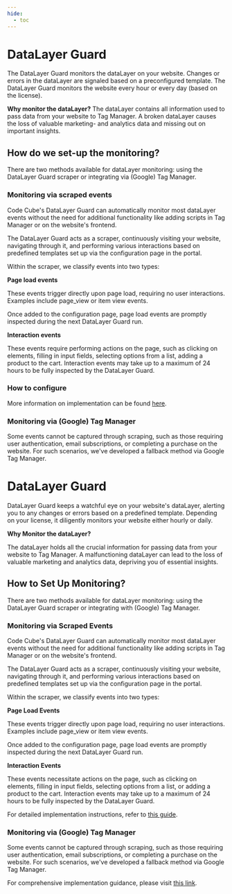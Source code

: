 ```yaml
---
hide:
  - toc
---
```



# DataLayer Guard
The DataLayer Guard monitors the dataLayer on your website. Changes or errors in the dataLayer are signaled based on a preconfigured template. The DataLayer Guard monitors the website every hour or every day (based on the license).

**Why monitor the dataLayer?**
The dataLayer contains all information used to pass data from your website to Tag Manager. A broken dataLayer causes the loss of valuable marketing- and analytics data and missing out on important insights.

## How do we set-up the monitoring?
There are two methods available for dataLayer monitoring: using the DataLayer Guard scraper or integrating via (Google) Tag Manager.

### Monitoring via scraped events
Code Cube's DataLayer Guard can automatically monitor most dataLayer events without the need for additional functionality like adding scripts in Tag Manager or on the website's frontend.

The DataLayer Guard acts as a scraper, continuously visiting your website, navigating through it, and performing various interactions based on predefined templates set up via the configuration page in the portal.

Within the scraper, we classify events into two types:

**Page load events**

These events trigger directly upon page load, requiring no user interactions. Examples include page_view or item view events.

Once added to the configuration page, page load events are promptly inspected during the next DataLayer Guard run.

**Interaction events**

These events require performing actions on the page, such as clicking on elements, filling in input fields, selecting options from a list, adding a product to the cart. Interaction events may take up to a maximum of 24 hours to be fully inspected by the DataLayer Guard.

### How to configure
More information on implementation can be found [here](https://docs.code-cube.io/datalayer-guard/scraped-events/).

### Monitoring via (Google) Tag Manager
Some events cannot be captured through scraping, such as those requiring user authentication, email subscriptions, or completing a purchase on the website. For such scenarios, we've developed a fallback method via Google Tag Manager.

# DataLayer Guard

DataLayer Guard keeps a watchful eye on your website's dataLayer, alerting you to any changes or errors based on a predefined template. Depending on your license, it diligently monitors your website either hourly or daily.

**Why Monitor the dataLayer?**

The dataLayer holds all the crucial information for passing data from your website to Tag Manager. A malfunctioning dataLayer can lead to the loss of valuable marketing and analytics data, depriving you of essential insights.

## How to Set Up Monitoring?

There are two methods available for dataLayer monitoring: using the DataLayer Guard scraper or integrating with (Google) Tag Manager.

### Monitoring via Scraped Events

Code Cube's DataLayer Guard can automatically monitor most dataLayer events without the need for additional functionality like adding scripts in Tag Manager or on the website's frontend.

The DataLayer Guard acts as a scraper, continuously visiting your website, navigating through it, and performing various interactions based on predefined templates set up via the configuration page in the portal.

Within the scraper, we classify events into two types:

**Page Load Events**

These events trigger directly upon page load, requiring no user interactions. Examples include page_view or item view events.

Once added to the configuration page, page load events are promptly inspected during the next DataLayer Guard run.

**Interaction Events**

These events necessitate actions on the page, such as clicking on elements, filling in input fields, selecting options from a list, or adding a product to the cart. Interaction events may take up to a maximum of 24 hours to be fully inspected by the DataLayer Guard.

For detailed implementation instructions, refer to [this guide](https://docs.code-cube.io/datalayer-guard/scraped-events/).

### Monitoring via (Google) Tag Manager

Some events cannot be captured through scraping, such as those requiring user authentication, email subscriptions, or completing a purchase on the website. For such scenarios, we've developed a fallback method via Google Tag Manager.

For comprehensive implementation guidance, please visit [this link](https://docs.code-cube.io/datalayer-guard/events-tag-manager/).
